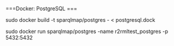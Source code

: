 
===Docker: PostgreSQL ===

sudo docker build -t sparqlmap/postgres - < postgresql.dock

sudo docker run sparqlmap/postgres -name r2rmltest_postgres -p 5432:5432
